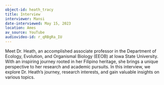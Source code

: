 ```yaml
---
object-id: heath_tracy
title: Interview
interviewer: Mansi
date-interviewed: May 15, 2023
location: Ames
av_source: YouTube
audiovideo-id: r_qRBgRa_IU
---
```


Meet Dr. Heath, an accomplished associate professor in the Department of Ecology, Evolution, and Organismal Biology (EEOB) at Iowa State University. With an inspiring journey rooted in her Filipino heritage, she brings a unique perspective to her research and academic pursuits. In this interview, we explore Dr. Heath’s journey, research interests, and gain valuable insights on various topics. 


